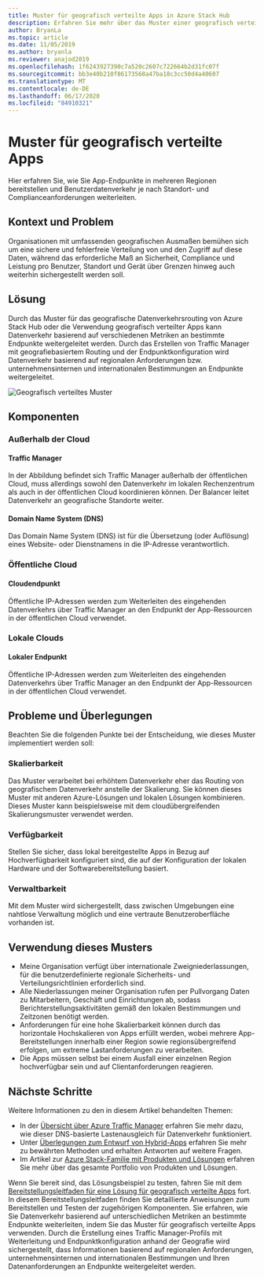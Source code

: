 ```yaml
---
title: Muster für geografisch verteilte Apps in Azure Stack Hub
description: Erfahren Sie mehr über das Muster einer geografisch verteilten App für Intelligent Edge unter Verwendung von Azure und Azure Stack Hub.
author: BryanLa
ms.topic: article
ms.date: 11/05/2019
ms.author: bryanla
ms.reviewer: anajod2019
ms.openlocfilehash: 1f6243927390c7a520c2607c722664b2d31fc07f
ms.sourcegitcommit: bb3e40b210f86173568a47ba18c3cc50d4a40607
ms.translationtype: MT
ms.contentlocale: de-DE
ms.lasthandoff: 06/17/2020
ms.locfileid: "84910321"
---
```

# <a name="geo-distributed-app-pattern"></a>Muster für geografisch verteilte Apps

Hier erfahren Sie, wie Sie App-Endpunkte in mehreren Regionen bereitstellen und Benutzerdatenverkehr je nach Standort- und Complianceanforderungen weiterleiten.

## <a name="context-and-problem"></a>Kontext und Problem

Organisationen mit umfassenden geografischen Ausmaßen bemühen sich um eine sichere und fehlerfreie Verteilung von und den Zugriff auf diese Daten, während das erforderliche Maß an Sicherheit, Compliance und Leistung pro Benutzer, Standort und Gerät über Grenzen hinweg auch weiterhin sichergestellt werden soll.

## <a name="solution"></a>Lösung

Durch das Muster für das geografische Datenverkehrsrouting von Azure Stack Hub oder die Verwendung geografisch verteilter Apps kann Datenverkehr basierend auf verschiedenen Metriken an bestimmte Endpunkte weitergeleitet werden. Durch das Erstellen von Traffic Manager mit geografiebasiertem Routing und der Endpunktkonfiguration wird Datenverkehr basierend auf regionalen Anforderungen bzw. unternehmensinternen und internationalen Bestimmungen an Endpunkte weitergeleitet.

![Geografisch verteiltes Muster](media/pattern-geo-distributed/geo-distribution.png)

## <a name="components"></a>Komponenten

### <a name="outside-the-cloud"></a>Außerhalb der Cloud

#### <a name="traffic-manager"></a>Traffic Manager

In der Abbildung befindet sich Traffic Manager außerhalb der öffentlichen Cloud, muss allerdings sowohl den Datenverkehr im lokalen Rechenzentrum als auch in der öffentlichen Cloud koordinieren können. Der Balancer leitet Datenverkehr an geografische Standorte weiter.

#### <a name="domain-name-system-dns"></a>Domain Name System (DNS)

Das Domain Name System (DNS) ist für die Übersetzung (oder Auflösung) eines Website- oder Dienstnamens in die IP-Adresse verantwortlich.

### <a name="public-cloud"></a>Öffentliche Cloud

#### <a name="cloud-endpoint"></a>Cloudendpunkt

Öffentliche IP-Adressen werden zum Weiterleiten des eingehenden Datenverkehrs über Traffic Manager an den Endpunkt der App-Ressourcen in der öffentlichen Cloud verwendet.  

### <a name="local-clouds"></a>Lokale Clouds

#### <a name="local-endpoint"></a>Lokaler Endpunkt

Öffentliche IP-Adressen werden zum Weiterleiten des eingehenden Datenverkehrs über Traffic Manager an den Endpunkt der App-Ressourcen in der öffentlichen Cloud verwendet.

## <a name="issues-and-considerations"></a>Probleme und Überlegungen

Beachten Sie die folgenden Punkte bei der Entscheidung, wie dieses Muster implementiert werden soll:

### <a name="scalability"></a>Skalierbarkeit

Das Muster verarbeitet bei erhöhtem Datenverkehr eher das Routing von geografischem Datenverkehr anstelle der Skalierung. Sie können dieses Muster mit anderen Azure-Lösungen und lokalen Lösungen kombinieren. Dieses Muster kann beispielsweise mit dem cloudübergreifenden Skalierungsmuster verwendet werden.

### <a name="availability"></a>Verfügbarkeit

Stellen Sie sicher, dass lokal bereitgestellte Apps in Bezug auf Hochverfügbarkeit konfiguriert sind, die auf der Konfiguration der lokalen Hardware und der Softwarebereitstellung basiert.

### <a name="manageability"></a>Verwaltbarkeit

Mit dem Muster wird sichergestellt, dass zwischen Umgebungen eine nahtlose Verwaltung möglich und eine vertraute Benutzeroberfläche vorhanden ist.

## <a name="when-to-use-this-pattern"></a>Verwendung dieses Musters

- Meine Organisation verfügt über internationale Zweigniederlassungen, für die benutzerdefinierte regionale Sicherheits- und Verteilungsrichtlinien erforderlich sind.
- Alle Niederlassungen meiner Organisation rufen per Pullvorgang Daten zu Mitarbeitern, Geschäft und Einrichtungen ab, sodass Berichterstellungsaktivitäten gemäß den lokalen Bestimmungen und Zeitzonen benötigt werden.
- Anforderungen für eine hohe Skalierbarkeit können durch das horizontale Hochskalieren von Apps erfüllt werden, wobei mehrere App-Bereitstellungen innerhalb einer Region sowie regionsübergreifend erfolgen, um extreme Lastanforderungen zu verarbeiten.
- Die Apps müssen selbst bei einem Ausfall einer einzelnen Region hochverfügbar sein und auf Clientanforderungen reagieren.

## <a name="next-steps"></a>Nächste Schritte

Weitere Informationen zu den in diesem Artikel behandelten Themen:

- In der [Übersicht über Azure Traffic Manager](/azure/traffic-manager/traffic-manager-overview) erfahren Sie mehr dazu, wie dieser DNS-basierte Lastenausgleich für Datenverkehr funktioniert.
- Unter [Überlegungen zum Entwurf von Hybrid-Apps](overview-app-design-considerations.md) erfahren Sie mehr zu bewährten Methoden und erhalten Antworten auf weitere Fragen.
- Im Artikel zur [Azure Stack-Familie mit Produkten und Lösungen](/azure-stack) erfahren Sie mehr über das gesamte Portfolio von Produkten und Lösungen.

Wenn Sie bereit sind, das Lösungsbeispiel zu testen, fahren Sie mit dem [Bereitstellungsleitfaden für eine Lösung für geografisch verteilte Apps](solution-deployment-guide-geo-distributed.md) fort. In diesem Bereitstellungsleitfaden finden Sie detaillierte Anweisungen zum Bereitstellen und Testen der zugehörigen Komponenten. Sie erfahren, wie Sie Datenverkehr basierend auf unterschiedlichen Metriken an bestimmte Endpunkte weiterleiten, indem Sie das Muster für geografisch verteilte Apps verwenden. Durch die Erstellung eines Traffic Manager-Profils mit Weiterleitung und Endpunktkonfiguration anhand der Geografie wird sichergestellt, dass Informationen basierend auf regionalen Anforderungen, unternehmensinternen und internationalen Bestimmungen und Ihren Datenanforderungen an Endpunkte weitergeleitet werden.
